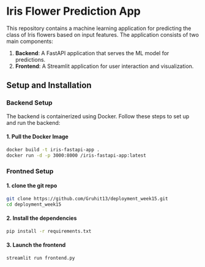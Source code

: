 # Iris Flower Prediction App

This repository contains a machine learning application for predicting the class of Iris flowers based on input features. The application consists of two main components:

1. **Backend**: A FastAPI application that serves the ML model for predictions.
2. **Frontend**: A Streamlit application for user interaction and visualization.

## Setup and Installation

### Backend Setup

The backend is containerized using Docker. Follow these steps to set up and run the backend:

#### 1. **Pull the Docker Image**

```bash
docker build -t iris-fastapi-app .
docker run -d -p 3000:8000 /iris-fastapi-app:latest
```

### Frontned Setup

#### 1. clone the git repo

```bash
git clone https://github.com/Gruhit13/deployment_week15.git
cd deployment_week15
```

#### 2. **Install the dependencies**

```bash
pip install -r requirements.txt
```

#### 3. **Launch the frontend**

```bash
streamlit run frontend.py
```
